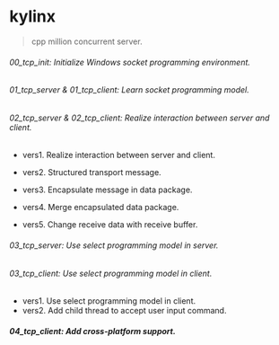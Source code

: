 # kylinx
> cpp million concurrent server.

###### 00_tcp_init: Initialize Windows socket programming environment.

###### 01_tcp_server & 01_tcp_client: Learn socket programming model.

###### 02_tcp_server & 02_tcp_client:  Realize interaction between server and client.

- vers1. Realize interaction between server and client.

- vers2. Structured transport message.

- vers3. Encapsulate message in data package.

- vers4. Merge encapsulated data package.

- vers5. Change receive data with receive buffer.


###### 03_tcp_server: Use select programming model in server.

###### 03_tcp_client: Use select programming model in client.

- vers1. Use select programming model in client.
- vers2. Add child thread to accept user input command.

##### 04_tcp_client: Add cross-platform support.